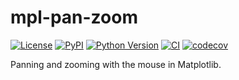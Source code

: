 # mpl-pan-zoom

[![License](https://img.shields.io/pypi/l/mpl-pan-zoom.svg?color=green)](https://github.com/ianhi/mpl-pan-zoom/raw/main/LICENSE)
[![PyPI](https://img.shields.io/pypi/v/mpl-pan-zoom.svg?color=green)](https://pypi.org/project/mpl-pan-zoom)
[![Python Version](https://img.shields.io/pypi/pyversions/mpl-pan-zoom.svg?color=green)](https://python.org)
[![CI](https://github.com/ianhi/mpl-pan-zoom/actions/workflows/ci/badge.svg)](https://github.com/ianhi/mpl-pan-zoom/actions)
[![codecov](https://codecov.io/gh/ianhi/mpl-pan-zoom/branch/master/graph/badge.svg)](https://codecov.io/gh/ianhi/mpl-pan-zoom)

Panning and zooming with the mouse in Matplotlib.


